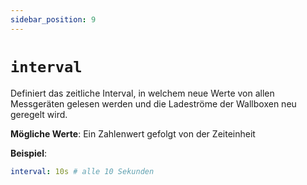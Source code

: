 ```yaml
---
sidebar_position: 9
---
```


# `interval`

Definiert das zeitliche Interval, in welchem neue Werte von allen Messgeräten gelesen werden und die Ladeströme der Wallboxen neu geregelt wird.

**Mögliche Werte**: Ein Zahlenwert gefolgt von der Zeiteinheit

**Beispiel**:

```yaml
interval: 10s # alle 10 Sekunden
```
